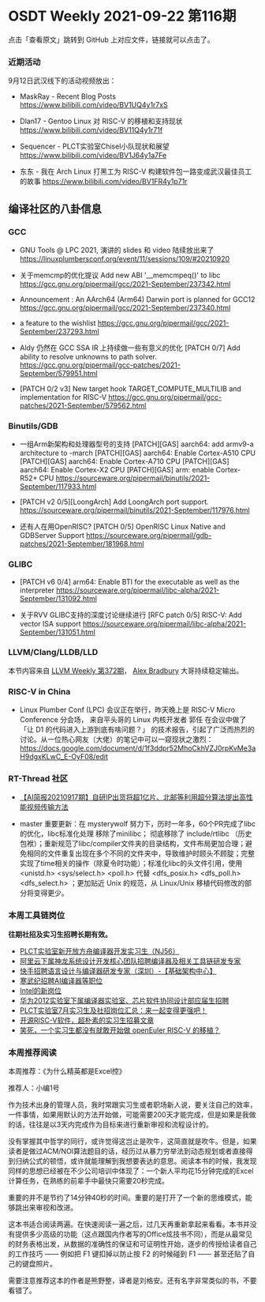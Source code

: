 # OSDT Weekly 2021-09-22 第116期

点击「查看原文」跳转到 GitHub 上对应文件，链接就可以点击了。

### 近期活动

9月12日武汉线下的活动视频放出：

- MaskRay - Recent Blog Posts
  https://www.bilibili.com/video/BV1UQ4y1r7xS

- Dlan17 - Gentoo Linux 对 RISC-V 的移植和支持现状
  https://www.bilibili.com/video/BV11Q4y1r71f

- Sequencer - PLCT实验室Chisel小队现状和展望
  https://www.bilibili.com/video/BV1J64y1a7Fe

- 东东 - 我在 Arch Linux 打黑工为 RISC-V 构建软件包一路变成武汉最佳员工的故事
  https://www.bilibili.com/video/BV1FR4y1p71r

## 编译社区的八卦信息

### GCC

- GNU Tools @ LPC 2021, 演讲的 slides 和 video 陆续放出来了
  https://linuxplumbersconf.org/event/11/sessions/109/#20210920

- 关于memcmp的优化提议 Add new ABI '__memcmpeq()' to libc
  https://gcc.gnu.org/pipermail/gcc/2021-September/237342.html

- Announcement : An AArch64 (Arm64) Darwin port is planned for GCC12
  https://gcc.gnu.org/pipermail/gcc/2021-September/237340.html

- a feature to the wishlist
  https://gcc.gnu.org/pipermail/gcc/2021-September/237293.html

- Aldy 仍然在 GCC SSA IR 上持续做一些有意义的优化
  [PATCH 0/7] Add ability to resolve unknowns to path solver.
  https://gcc.gnu.org/pipermail/gcc-patches/2021-September/579951.html

- [PATCH 0/2 v3] New target hook TARGET_COMPUTE_MULTILIB and implementation for RISC-V
  https://gcc.gnu.org/pipermail/gcc-patches/2021-September/579562.html

### Binutils/GDB

- 一组Arm新架构和处理器型号的支持
  [PATCH][GAS] aarch64: add armv9-a architecture to -march
  [PATCH][GAS] aarch64: Enable Cortex-A510 CPU
  [PATCH][GAS] aarch64: Enable Cortex-A710 CPU
  [PATCH][GAS] aarch64: Enable Cortex-X2 CPU
  [PATCH][GAS] arm: enable Cortex-R52+ CPU
  https://sourceware.org/pipermail/binutils/2021-September/117933.html

- [PATCH v2 0/5][LoongArch] Add LoongArch port support.
  https://sourceware.org/pipermail/binutils/2021-September/117976.html

- 还有人在用OpenRISC?
  [PATCH 0/5] OpenRISC Linux Native and GDBServer Support
  https://sourceware.org/pipermail/gdb-patches/2021-September/181968.html

### GLIBC

- [PATCH v6 0/4] arm64: Enable BTI for the executable as well as the interpreter
  https://sourceware.org/pipermail/libc-alpha/2021-September/131092.html

- 关于RVV GLIBC支持的深度讨论继续进行
  [RFC patch 0/5] RISC-V: Add vector ISA support
  https://sourceware.org/pipermail/libc-alpha/2021-September/131051.html

### LLVM/Clang/LLDB/LLD

本节内容来自 [LLVM Weekly 第372期](http://llvmweekly.org/issue/372)，
[Alex Bradbury](https://www.linkedin.com/in/alex-bradbury/) 大哥持续稳定输出。

### RISC-V in China

- Linux Plumber Conf (LPC) 会议正在举行，昨天晚上是 RISC-V Micro Conference 分会场， 来自平头哥的 Linux 内核开发者 郭任 在会议中做了 「让 D1 的代码进入上游到底有啥问题？」 的技术报告，引起了广泛而热烈的讨论。从一位热心网友（大佬）的笔记中可以一窥现状之激烈：
  https://docs.google.com/document/d/1f3ddpr52MhoCkhVZJ0rpKvMe3aH9dgxKLwC_E-OyF08/edit

### RT-Thread 社区
- [【AI简报20210917期】自研IP出货将超1亿片、北邮等利用超分算法提出高性能视频传输方法](https://mp.weixin.qq.com/s/p2GNdp1pXeLaZibDodUoeQ)

- master 重要更新：在 mysterywolf 努力下，历时一年多，60个PR完成了libc的优化，libc标准化处理
  移除了minilibc； 彻底移除了 include/rtlibc （历史包袱）；重新规范了libc/compiler文件夹的目录结构，文件布局更加合理；避免相同的文件重复出现在多个不同的文件夹中，导致维护时顾头不顾腚；完整实现了time相关的操作（除夏令时功能）；标准化libc的头文件引用，使用 <unistd.h> <sys/select.h> <poll.h> 代替 <dfs_posix.h> <dfs_poll.h> <dfs_select.h> ；更加贴近 Unix 的规范，从 Linux/Unix 移植代码修改的部分将变得更少。

### 本周工具链岗位

**往期社招及实习生招聘长期有效。**

- [PLCT实验室新开放方舟编译器开发实习生（NJ56）](https://mp.weixin.qq.com/s/lPp5RvjYhpDIGsp-luLzKQ)
- [阿里云下属神龙系统设计开发核心团队招聘编译器及相关工具链研发专家](https://mp.weixin.qq.com/s/h3ELBXBHfNjZCyCRixqnOQ)
- [快手招聘语言设计与编译器研发专家（深圳）-【基础架构中心】](https://mp.weixin.qq.com/s/QTWnlaBFtWQ3YThHJSIhbA)
- [寒武纪招聘AI编译器等职位](https://mp.weixin.qq.com/s/LWpDXEA2rJ1wx9mr8XoWxw)
- [Intel的新岗位](https://mp.weixin.qq.com/s/xs-deMCI4ob7WX0vIRZMZw)
- [华为2012实验室下属编译器实验室、芯片软件协同设计部应届生招聘](https://mp.weixin.qq.com/s/dMkGkbgNvW--D6fLthfoPA)
- [PLCT实验室7月实习生及社招岗位汇总：来一起变得更强吧！](https://mp.weixin.qq.com/s/lL5_L2oh-kNvP8wHMARSAg)
- [开源RISC-V软件，超朴素的实习生招募文章](https://mp.weixin.qq.com/s/ETtlYTHa_41SYrxpSuh_sw)
- [笑死，一个实习生都没有就敢开始做 openEuler RISC-V 的移植？](https://mp.weixin.qq.com/s/x_LUxu1dJTaN6VS7DU6xsg)

### 本周推荐阅读

本周推荐：《为什么精英都是Excel控》

推荐人：小编1号

作为技术出身的管理人员，我时常跟实习生或者职场新人说，要关注自己的效率，一件事情，如果用默认的方法开始做，可能需要200天才能完成，但是如果是我做的话，往往是以3天内完成作为目标来进行重新审视和流程设计的。

没有掌握其中哲学的同行，或许觉得这岂止是吹牛，这简直就是吹牛。但是，如果读者是做过ACM/NOI算法题目的话，经历过从暴力穷举法到动态规划或者直接得到归纳公式的顿悟，或许就能理解到我想要表达的意思。阅读本书的时候，我发现同样的思想已经被在不少公司培训中体现了：一个新人平均花15分钟完成的Excel计算任务，在熟练的前辈手中最快只需要20秒完成。

重要的并不是节约了14分钟40秒的时间。重要的是打开了一个新的思维模式，能够跳出来审视和改进。

这本书适合阅读两遍。在快速阅读一遍之后，过几天再重新拿起来看看。本书并没有提供多少高级的功能（这点跟国内作者写的Office炫技书不同），而是从最常见的财务表格出发，从数据的准确性的保证和可证明性开始，逐步的传授给读者自己的工作技巧 —— 例如把 F1 键扣掉以防止按 F2 的时候碰到 F1 —— 甚至还贴了自己的键盘照片。

需要注意推荐这本的作者是熊野整，译者是刘格安。还有名字非常类似的书，不要看错了。
